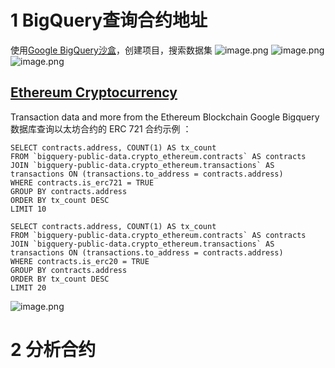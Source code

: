 # 1 BigQuery查询合约地址
使用[Google BigQuery沙盒](https://console.cloud.google.com/projectselector2/bigquery?supportedpurview=project)，创建项目，搜索数据集
![image.png](https://intranetproxy.alipay.com/skylark/lark/0/2022/png/65956335/1660791565785-f2e69282-b155-4969-9069-a46bdb94a30f.png#clientId=u211cdba8-7d95-4&crop=0&crop=0&crop=1&crop=1&from=paste&height=542&id=u9bdf638e&margin=%5Bobject%20Object%5D&name=image.png&originHeight=1084&originWidth=2210&originalType=binary&ratio=1&rotation=0&showTitle=false&size=199901&status=done&style=none&taskId=u7fdd2fec-f660-4d10-ab7a-32b847a1d17&title=&width=1105)
![image.png](https://intranetproxy.alipay.com/skylark/lark/0/2022/png/65956335/1660792483307-978c6fe4-3fdb-4376-a702-8161f01073c2.png#clientId=u211cdba8-7d95-4&crop=0&crop=0&crop=1&crop=1&from=paste&height=331&id=ue6d58d9f&margin=%5Bobject%20Object%5D&name=image.png&originHeight=662&originWidth=2194&originalType=binary&ratio=1&rotation=0&showTitle=false&size=151620&status=done&style=none&taskId=ub4e1f0da-572b-41e8-80bc-6d7d2635639&title=&width=1097)
![image.png](https://intranetproxy.alipay.com/skylark/lark/0/2022/png/65956335/1660791843788-79382604-7a95-4f81-8bb7-44b33d5050d9.png#clientId=u211cdba8-7d95-4&crop=0&crop=0&crop=1&crop=1&from=paste&height=427&id=u6b5ed253&margin=%5Bobject%20Object%5D&name=image.png&originHeight=854&originWidth=2220&originalType=binary&ratio=1&rotation=0&showTitle=false&size=256921&status=done&style=none&taskId=uef0ae108-204c-4dc9-a4da-8beed5fd70d&title=&width=1110)

## [Ethereum Cryptocurrency](https://console.cloud.google.com/marketplace/product/ethereum/crypto-ethereum-blockchain?q=search&referrer=search&supportedpurview=project)
Transaction data and more from the Ethereum Blockchain
Google Bigquery 数据库查询以太坊合约的 ERC 721 合约示例 ： 
```plsql
SELECT contracts.address, COUNT(1) AS tx_count
FROM `bigquery-public-data.crypto_ethereum.contracts` AS contracts
JOIN `bigquery-public-data.crypto_ethereum.transactions` AS transactions ON (transactions.to_address = contracts.address)
WHERE contracts.is_erc721 = TRUE
GROUP BY contracts.address
ORDER BY tx_count DESC
LIMIT 10
```
```plsql
SELECT contracts.address, COUNT(1) AS tx_count
FROM `bigquery-public-data.crypto_ethereum.contracts` AS contracts
JOIN `bigquery-public-data.crypto_ethereum.transactions` AS transactions ON (transactions.to_address = contracts.address)
WHERE contracts.is_erc20 = TRUE
GROUP BY contracts.address
ORDER BY tx_count DESC
LIMIT 20
```
![image.png](https://intranetproxy.alipay.com/skylark/lark/0/2022/png/65956335/1660792166889-b341b0c1-0688-4c4c-ab94-7b8dd97bdcd8.png#clientId=u211cdba8-7d95-4&crop=0&crop=0&crop=1&crop=1&from=paste&height=527&id=u6ca49470&margin=%5Bobject%20Object%5D&name=image.png&originHeight=1054&originWidth=2216&originalType=binary&ratio=1&rotation=0&showTitle=false&size=318782&status=done&style=none&taskId=ubeda9fb2-3922-4727-9d1c-207ffe538ba&title=&width=1108)

# 2 分析合约

